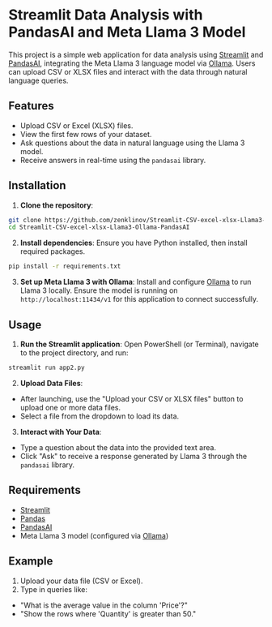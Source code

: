 # Streamlit Data Analysis with PandasAI and Meta Llama 3 Model

This project is a simple web application for data analysis using [Streamlit](https://streamlit.io/) and [PandasAI](https://github.com/gventuri/pandas-ai), integrating the Meta Llama 3 language model via [Ollama](https://ollama.com/). Users can upload CSV or XLSX files and interact with the data through natural language queries.

## Features

- Upload CSV or Excel (XLSX) files.
- View the first few rows of your dataset.
- Ask questions about the data in natural language using the Llama 3 model.
- Receive answers in real-time using the `pandasai` library.

## Installation

1. **Clone the repository**:
```bash
git clone https://github.com/zenklinov/Streamlit-CSV-excel-xlsx-Llama3-Ollama-PandasAI.git
cd Streamlit-CSV-excel-xlsx-Llama3-Ollama-PandasAI
```

2. **Install dependencies**: Ensure you have Python installed, then install required packages.
```bash
pip install -r requirements.txt
```
3. **Set up Meta Llama 3 with Ollama**: Install and configure [Ollama](https://ollama.com/) to run Llama 3 locally. Ensure the model is running on ```http://localhost:11434/v1``` for this application to connect successfully.

## Usage

1. **Run the Streamlit application**: Open PowerShell (or Terminal), navigate to the project directory, and run:
```bash
streamlit run app2.py
```

2. **Upload Data Files**:
- After launching, use the "Upload your CSV or XLSX files" button to upload one or more data files.
- Select a file from the dropdown to load its data.

3. **Interact with Your Data**:
- Type a question about the data into the provided text area.
- Click "Ask" to receive a response generated by Llama 3 through the ```pandasai``` library.

## Requirements
- [Streamlit](https://streamlit.io/)
- [Pandas](https://pandas.pydata.org/)
- [PandasAI](https://github.com/Sinaptik-AI/pandas-ai)
- Meta Llama 3 model (configured via [Ollama](https://ollama.com/))

## Example
1. Upload your data file (CSV or Excel).
2. Type in queries like:
- "What is the average value in the column 'Price'?"
- "Show the rows where 'Quantity' is greater than 50."
